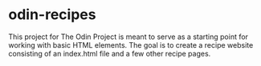 # odin-recipes

This project for The Odin Project is meant to serve as a starting
point for working with basic HTML elements. The goal is to create
a recipe website consisting of an index.html file and a few other
recipe pages.
